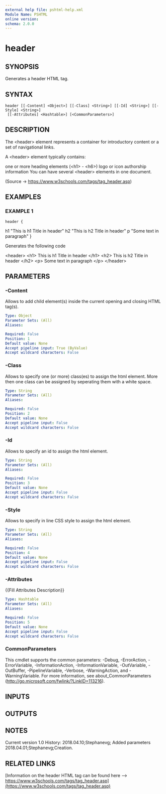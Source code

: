 ```yaml
---
external help file: pshtml-help.xml
Module Name: PSHTML
online version:
schema: 2.0.0
---
```


# header

## SYNOPSIS
Generates a header HTML tag.

## SYNTAX

```
header [[-Content] <Object>] [[-Class] <String>] [[-Id] <String>] [[-Style] <String>]
 [[-Attributes] <Hashtable>] [<CommonParameters>]
```

## DESCRIPTION
The \<header\> element represents a container for introductory content or a set of navigational links.

A \<header\> element typically contains:

one or more heading elements (\<h1\> - \<h6\>)
logo or icon
authorship information
You can have several \<header\> elements in one document.

(Source -\> https://www.w3schools.com/tags/tag_header.asp)

## EXAMPLES

### EXAMPLE 1
```
header {
```

h1 "This is h1 Title in header"
        h2 "This is h2 Title in header"
        p "Some text in paragraph"
}

Generates the following code

\<header\>
    \<h1\>
    This is h1 Title in header
    \</h1\>
    \<h2\>
    This is h2 Title in header
    \</h2\>
    \<p\>
    Some text in paragraph
    \</p\>
\</header\>

## PARAMETERS

### -Content
Allows to add child element(s) inside the current opening and closing HTML tag(s).

```yaml
Type: Object
Parameter Sets: (All)
Aliases:

Required: False
Position: 1
Default value: None
Accept pipeline input: True (ByValue)
Accept wildcard characters: False
```

### -Class
Allows to specify one (or more) class(es) to assign the html element.
More then one class can be assigned by seperating them with a white space.

```yaml
Type: String
Parameter Sets: (All)
Aliases:

Required: False
Position: 2
Default value: None
Accept pipeline input: False
Accept wildcard characters: False
```

### -Id
Allows to specify an id to assign the html element.

```yaml
Type: String
Parameter Sets: (All)
Aliases:

Required: False
Position: 3
Default value: None
Accept pipeline input: False
Accept wildcard characters: False
```

### -Style
Allows to specify in line CSS style to assign the html element.

```yaml
Type: String
Parameter Sets: (All)
Aliases:

Required: False
Position: 4
Default value: None
Accept pipeline input: False
Accept wildcard characters: False
```

### -Attributes
{{Fill Attributes Description}}

```yaml
Type: Hashtable
Parameter Sets: (All)
Aliases:

Required: False
Position: 5
Default value: None
Accept pipeline input: False
Accept wildcard characters: False
```

### CommonParameters
This cmdlet supports the common parameters: -Debug, -ErrorAction, -ErrorVariable, -InformationAction, -InformationVariable, -OutVariable, -OutBuffer, -PipelineVariable, -Verbose, -WarningAction, and -WarningVariable.
For more information, see about_CommonParameters (http://go.microsoft.com/fwlink/?LinkID=113216).

## INPUTS

## OUTPUTS

## NOTES
Current version 1.0
History:
    2018.04.10;Stephanevg; Added parameters
    2018.04.01;Stephanevg;Creation.

## RELATED LINKS

[Information on the header HTML tag can be found here --> https://www.w3schools.com/tags/tag_header.asp](https://www.w3schools.com/tags/tag_header.asp)